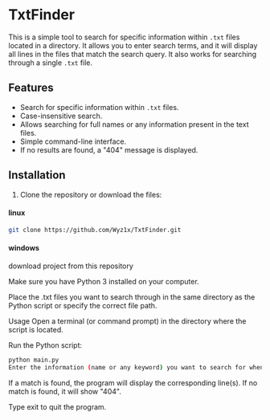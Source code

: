 # TxtFinder

This is a simple tool to search for specific information within `.txt` files located in a directory. It allows you to enter search terms, and it will display all lines in the files that match the search query. It also works for searching through a single `.txt` file.

## Features

- Search for specific information within `.txt` files.
- Case-insensitive search.
- Allows searching for full names or any information present in the text files.
- Simple command-line interface.
- If no results are found, a "404" message is displayed.

## Installation

1. Clone the repository or download the files:
#### linux
```bash
git clone https://github.com/Wyz1x/TxtFinder.git
```
#### windows
download project from this repository

Make sure you have Python 3 installed on your computer.

Place the .txt files you want to search through in the same directory as the Python script or specify the correct file path.

Usage
Open a terminal (or command prompt) in the directory where the script is located.

Run the Python script:

  ```bash
  python main.py
  Enter the information (name or any keyword) you want to search for when prompted.
  ```

If a match is found, the program will display the corresponding line(s). If no match is found, it will show "404".

Type exit to quit the program.
